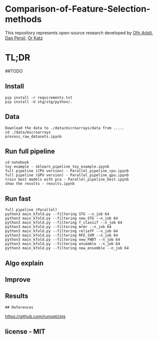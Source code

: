# Comparison-of-Feature-Selection-methods
This repository represents open-source research developed by [Ofir Arbili](https://www.linkedin.com/in/ofir-arbili-82375179/?originalSubdomain=il/), [Dan Persil](https://www.linkedin.com/in/dan-presil-674514152/), [Or Katz](https://www.linkedin.com/in/or-katz-9ba885114/)

# TL;DR
##TODO

## Install
```
pip install -r requirements.txt
pip install -U stg/stg/python/.
```
## Data
```
Download the data to ./data/microarrays/data from .....
cd ./data/microarrays
process_raw_datasets.ipynb
```
## Run full pipeline
```
cd notebook
toy example - sklearn_pipeline_toy_example.ipynb
full pipeline (CPU version) - Parallel_pipeline_cpu.ipynb
full pipeline (GPU version) - Parallel_pipeline_gpu.ipynb
train best models with pca - Parallel_pipeline_best.ipynb
show the results - results.ipynb
```
## Run fast

```
full pipeline (Parallel) 
python3 main_kfold.py --filtering STG --n_job 64  
python3 main_kfold.py --filtering new_STG --n_job 64
python3 main_kfold.py --filtering f_classif --n_job 64
python3 main_kfold.py --filtering mrmr --n_job 64
python3 main_kfold.py --filtering reliefF --n_job 64
python3 main_kfold.py --filtering RFE_SVM --n_job 64
python3 main_kfold.py --filtering new_FWDT --n_job 64
python3 main_kfold.py --filtering ensemble --n_job 64
python3 main_kfold.py --filtering new_ensemble --n_job 64
```

## Algo explain

## Improve

## Results
```
## References
```
https://github.com/runopti/stg

## license - MIT
